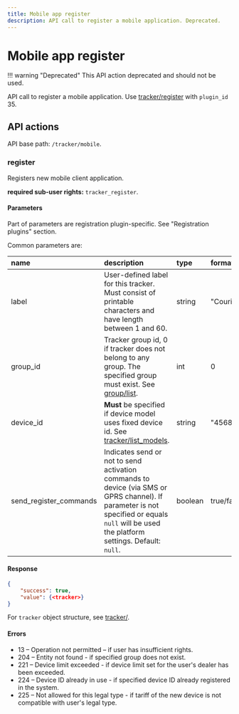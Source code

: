 ```yaml
---
title: Mobile app register
description: API call to register a mobile application. Deprecated.
---
```

# Mobile app register

!!! warning "Deprecated"
    This API action deprecated and should not be used.

API call to register a mobile application. Use [tracker/register](index.md#register) with `plugin_id` 35.


## API actions

API base path: `/tracker/mobile`.

### register

Registers new mobile client application.

**required sub-user rights:** `tracker_register`.

#### Parameters

Part of parameters are registration plugin-specific. See "Registration plugins" section.

Common parameters are:

| name                   | description                                                                                                                                                                                 | type    | format          |
|:-----------------------|:--------------------------------------------------------------------------------------------------------------------------------------------------------------------------------------------|:--------|:----------------|
| label                  | User-defined label for this tracker. Must consist of printable characters and have length between 1 and 60.                                                                                 | string  | "Courier"       |
| group_id               | Tracker group id, 0 if tracker does not belong to any group. The specified group must exist. See [group/list](group.md#list).                                                               | int     | 0               |
| device_id              | **Must** be specified if device model uses fixed device id. See [tracker/list_models](index.md#list_models).                                                                                | string  | "4568005588562" |
| send_register_commands | Indicates send or not to send activation commands to device (via SMS or GPRS channel). If parameter is not specified or equals  `null` will be used the platform settings. Default: `null`. | boolean | true/false      |

#### Response

```json
{
    "success": true,
    "value": {<tracker>}
}
```

For `tracker` object structure, see [tracker/](index.md#tracker-object-structure).

#### Errors

* 13 – Operation not permitted – if user has insufficient rights.
* 204 – Entity not found - if specified group does not exist.
* 221 – Device limit exceeded - if device limit set for the user's dealer has been exceeded.
* 224 – Device ID already in use - if specified device ID already registered in the system.
* 225 – Not allowed for this legal type - if tariff of the new device is not compatible with user's legal type.

